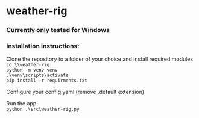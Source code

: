 # weather-rig
 
### Currently only tested for Windows

### installation instructions:
Clone the repository to a folder of your choice and install required modules  
`cd \\weather-rig`  
`python -m venv venv`  
`.\venv\scripts\activate`  
`pip install -r requirments.txt`  

Configure your config.yaml (remove .default extension)  

Run the app:  
`python .\src\weather-rig.py`  


